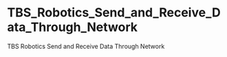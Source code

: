 # TBS_Robotics_Send_and_Receive_Data_Through_Network
TBS Robotics Send and Receive Data Through Network
